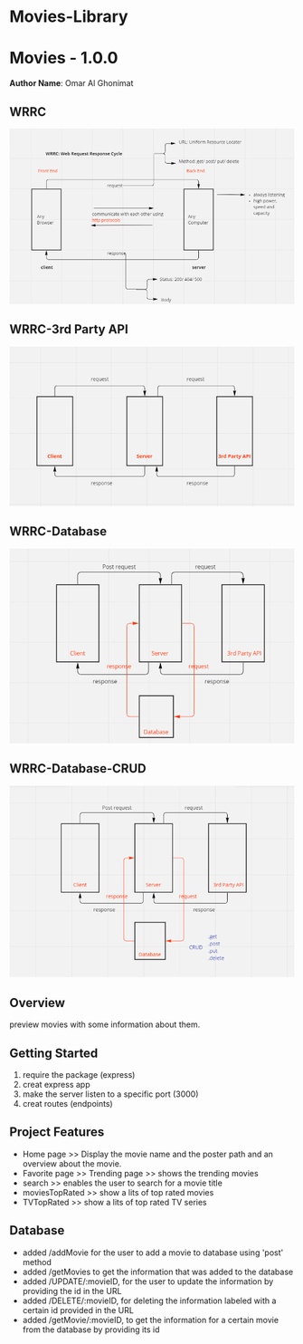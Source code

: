 # Movies-Library

# Movies - 1.0.0

**Author Name**: Omar Al Ghonimat

## WRRC
![WRRC](./assets/WRRC.PNG)

## WRRC-3rd Party API
![WRRC-API](./assets/WRRC-API.PNG)

## WRRC-Database
![WRRC-API](./assets/WRRC-DB.PNG)

## WRRC-Database-CRUD
![WRRC-API](./assets/WRRC-CRUD.PNG)

## Overview
preview movies with some information about them.

## Getting Started
1. require the package (express)
2. creat express app
3. make the server listen to a specific port (3000)
4. creat routes (endpoints)

## Project Features
- Home page >> Display the movie name and the poster path and an overview about the movie.
- Favorite page >>
Trending page >> shows the trending movies
- search >> enables the user to search for a movie title
- moviesTopRated >> show a lits of top rated movies
- TVTopRated >> show a lits of top rated TV series

## Database
- added /addMovie for the user to add a movie to database using 'post' method
- added /getMovies to get the information that was added to the database 
- added /UPDATE/:movieID, for the user to update the information by providing the id in the URL
- added /DELETE/:movieID, for deleting the information labeled with a certain id provided in the URL
- added /getMovie/:movieID, to get the information for a certain movie from the database by providing its id